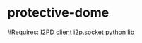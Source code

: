 # protective-dome

#Requires:
<a href="https://i2pd.website/">I2PD client</a>
<a href="https://github.com/majestrate/i2p.socket">i2p.socket python lib</a>
